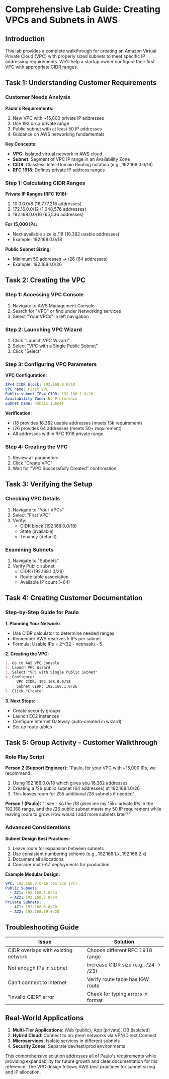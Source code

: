 # Comprehensive Lab Guide: Creating VPCs and Subnets in AWS

## Introduction
This lab provides a complete walkthrough for creating an Amazon Virtual Private Cloud (VPC) with properly sized subnets to meet specific IP addressing requirements. We'll help a startup owner configure their first VPC with appropriate CIDR ranges.

## Task 1: Understanding Customer Requirements

### Customer Needs Analysis
**Paulo's Requirements:**
1. New VPC with ~15,000 private IP addresses
2. Use 192.x.x.x private range
3. Public subnet with at least 50 IP addresses
4. Guidance on AWS networking fundamentals

**Key Concepts:**
- **VPC**: Isolated virtual network in AWS cloud
- **Subnet**: Segment of VPC IP range in an Availability Zone
- **CIDR**: Classless Inter-Domain Routing notation (e.g., 192.168.0.0/16)
- **RFC 1918**: Defines private IP address ranges

### Step 1: Calculating CIDR Ranges

**Private IP Ranges (RFC 1918):**
1. 10.0.0.0/8 (16,777,216 addresses)
2. 172.16.0.0/12 (1,048,576 addresses)
3. 192.168.0.0/16 (65,536 addresses)

**For 15,000 IPs:**
- Next available size is /18 (16,382 usable addresses)
- Example: 192.168.0.0/18

**Public Subnet Sizing:**
- Minimum 50 addresses → /26 (64 addresses)
- Example: 192.168.1.0/26

## Task 2: Creating the VPC

### Step 1: Accessing VPC Console
1. Navigate to AWS Management Console
2. Search for "VPC" or find under Networking services
3. Select "Your VPCs" in left navigation

### Step 2: Launching VPC Wizard
1. Click "Launch VPC Wizard"
2. Select "VPC with a Single Public Subnet"
3. Click "Select"

### Step 3: Configuring VPC Parameters

**VPC Configuration:**
```yaml
IPv4 CIDR block: 192.168.0.0/18
VPC name: First VPC
Public subnet IPv4 CIDR: 192.168.1.0/26
Availability Zone: No Preference
Subnet name: Public subnet
```

**Verification:**
- /18 provides 16,382 usable addresses (meets 15k requirement)
- /26 provides 64 addresses (meets 50+ requirement)
- All addresses within RFC 1918 private range

### Step 4: Creating the VPC
1. Review all parameters
2. Click "Create VPC"
3. Wait for "VPC Successfully Created" confirmation

## Task 3: Verifying the Setup

### Checking VPC Details
1. Navigate to "Your VPCs"
2. Select "First VPC"
3. Verify:
   - CIDR block (192.168.0.0/18)
   - State (available)
   - Tenancy (default)

### Examining Subnets
1. Navigate to "Subnets"
2. Verify Public subnet:
   - CIDR (192.168.1.0/26)
   - Route table association
   - Available IP count (~64)

## Task 4: Creating Customer Documentation

### Step-by-Step Guide for Paulo

**1. Planning Your Network:**
- Use CIDR calculator to determine needed ranges
- Remember AWS reserves 5 IPs per subnet
- Formula: Usable IPs = 2^(32 - netmask) - 5

**2. Creating the VPC:**
```markdown
1. Go to AWS VPC Console
2. Launch VPC Wizard
3. Select "VPC with Single Public Subnet"
4. Configure:
   - VPC CIDR: 192.168.0.0/18
   - Subnet CIDR: 192.168.1.0/26
5. Click "Create"
```

**3. Next Steps:**
- Create security groups
- Launch EC2 instances
- Configure Internet Gateway (auto-created in wizard)
- Set up route tables

## Task 5: Group Activity - Customer Walkthrough

### Role Play Script

**Person 2 (Support Engineer):**
"Paulo, for your VPC with ~15,000 IPs, we recommend:
1. Using 192.168.0.0/18 which gives you 16,382 addresses
2. Creating a /26 public subnet (64 addresses) at 192.168.1.0/26
3. This leaves room for 255 additional /26 subnets if needed"

**Person 1 (Paulo):**
"I see - so the /18 gives me my 15k+ private IPs in the 192.168 range, and the /26 public subnet meets my 50 IP requirement while leaving room to grow. How would I add more subnets later?"

### Advanced Considerations

**Subnet Design Best Practices:**
1. Leave room for expansion between subnets
2. Use consistent numbering scheme (e.g., 192.168.1.x, 192.168.2.x)
3. Document all allocations
4. Consider multi-AZ deployments for production

**Example Modular Design:**
```yaml
VPC: 192.168.0.0/16 (65,536 IPs)
Public Subnets:
  - AZ1: 192.168.1.0/24
  - AZ2: 192.168.2.0/24
Private Subnets:
  - AZ1: 192.168.3.0/20
  - AZ2: 192.168.19.0/20
```

## Troubleshooting Guide

| Issue | Solution |
|-------|----------|
| CIDR overlaps with existing network | Choose different RFC 1918 range |
| Not enough IPs in subnet | Increase CIDR size (e.g., /24 → /23) |
| Can't connect to internet | Verify route table has IGW route |
| "Invalid CIDR" error | Check for typing errors in format |

## Real-World Applications

1. **Multi-Tier Applications**: Web (public), App (private), DB (isolated)
2. **Hybrid Cloud**: Connect to on-prem networks via VPN/Direct Connect
3. **Microservices**: Isolate services in different subnets
4. **Security Zones**: Separate dev/test/prod environments

This comprehensive solution addresses all of Paulo's requirements while providing expandability for future growth and clear documentation for his reference. The VPC design follows AWS best practices for subnet sizing and IP allocation.